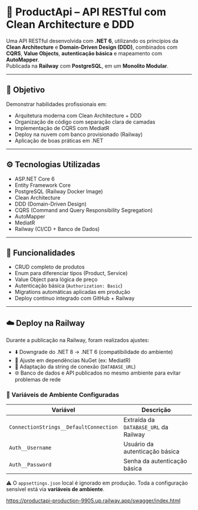 # 🧪 ProductApi – API RESTful com Clean Architecture e DDD

Uma API RESTful desenvolvida com **.NET 6**, utilizando os princípios da **Clean Architecture** e **Domain-Driven Design (DDD)**, combinados com **CQRS**, **Value Objects**, **autenticação básica** e mapeamento com **AutoMapper**.  
Publicada na **Railway** com **PostgreSQL**, em um **Monolito Modular**.

---

## 🎯 Objetivo

Demonstrar habilidades profissionais em:

- Arquitetura moderna com Clean Architecture + DDD  
- Organização de código com separação clara de camadas  
- Implementação de CQRS com MediatR  
- Deploy na nuvem com banco provisionado (Railway)  
- Aplicação de boas práticas em .NET  

---

## ⚙️ Tecnologias Utilizadas

- ASP.NET Core 6  
- Entity Framework Core  
- PostgreSQL (Railway Docker Image)  
- Clean Architecture  
- DDD (Domain-Driven Design)  
- CQRS (Command and Query Responsibility Segregation)  
- AutoMapper  
- MediatR  
- Railway (CI/CD + Banco de Dados)
  
---

## 🚀 Funcionalidades

- CRUD completo de produtos  
- Enum para diferenciar tipos (Product, Service)  
- Value Object para lógica de preço  
- Autenticação básica (`Authorization: Basic`)  
- Migrations automáticas aplicadas em produção  
- Deploy contínuo integrado com GitHub + Railway

---

## ☁️ Deploy na Railway

Durante a publicação na Railway, foram realizados ajustes:

- ⬇️ Downgrade do .NET 8 → .NET 6 (compatibilidade do ambiente)  
- 🔄 Ajuste em dependências NuGet (ex: MediatR)  
- 🔗 Adaptação da string de conexão (`DATABASE_URL`)  
- 🌐 Banco de dados e API publicados no mesmo ambiente para evitar problemas de rede

### 🔐 Variáveis de Ambiente Configuradas

| Variável                         | Descrição                                         |
|----------------------------------|---------------------------------------------------|
| `ConnectionStrings__DefaultConnection` | Extraída da `DATABASE_URL` da Railway         |
| `Auth__Username`                | Usuário da autenticação básica                    |
| `Auth__Password`                | Senha da autenticação básica                      |

⚠️ O `appsettings.json` local é ignorado em produção. Toda a configuração sensível está via **variáveis de ambiente**.

https://productapi-production-9905.up.railway.app/swagger/index.html
